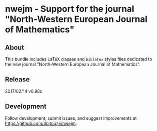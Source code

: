 nwejm - Support for the journal "North-Western European Journal of Mathematics"
===============================================================================

About
-------
This bundle includes LaTeX classes and `biblatex` styles files dedicated to the
new journal "North-Western European Journal of Mathematics".

Release
-------
2017/02/14 v0.98d

Development
-----------
Follow development, submit issues, and suggest improvements at
https://github.com/dbitouze/nwejm.
